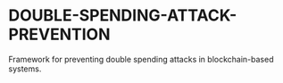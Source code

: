 # DOUBLE-SPENDING-ATTACK-PREVENTION
Framework for preventing double spending attacks in blockchain-based systems.
